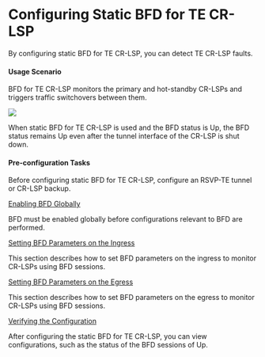 Configuring Static BFD for TE CR-LSP
====================================

By configuring static BFD for TE CR-LSP, you can detect TE CR-LSP faults.

#### Usage Scenario

BFD for TE CR-LSP monitors the primary and hot-standby CR-LSPs and triggers traffic switchovers between them.

![](../../../../public_sys-resources/note_3.0-en-us.png) 

When static BFD for TE CR-LSP is used and the BFD status is Up, the BFD status remains Up even after the tunnel interface of the CR-LSP is shut down.



#### Pre-configuration Tasks

Before configuring static BFD for TE CR-LSP, configure an RSVP-TE tunnel or CR-LSP backup.


[Enabling BFD Globally](../../../../software/nev8r10_vrpv8r16/user/vrp/dc_vrp_te-p2p_cfg_0122.html)

BFD must be enabled globally before configurations relevant to BFD are performed.

[Setting BFD Parameters on the Ingress](../../../../software/nev8r10_vrpv8r16/user/vrp/dc_vrp_te-p2p_cfg_0123.html)

This section describes how to set BFD parameters on the ingress to monitor CR-LSPs using BFD sessions.

[Setting BFD Parameters on the Egress](../../../../software/nev8r10_vrpv8r16/user/vrp/dc_vrp_te-p2p_cfg_0124.html)

This section describes how to set BFD parameters on the egress to monitor CR-LSPs using BFD sessions.

[Verifying the Configuration](../../../../software/nev8r10_vrpv8r16/user/vrp/dc_vrp_te-p2p_cfg_0125.html)

After configuring the static BFD for TE CR-LSP, you can view configurations, such as the status of the BFD sessions of Up.